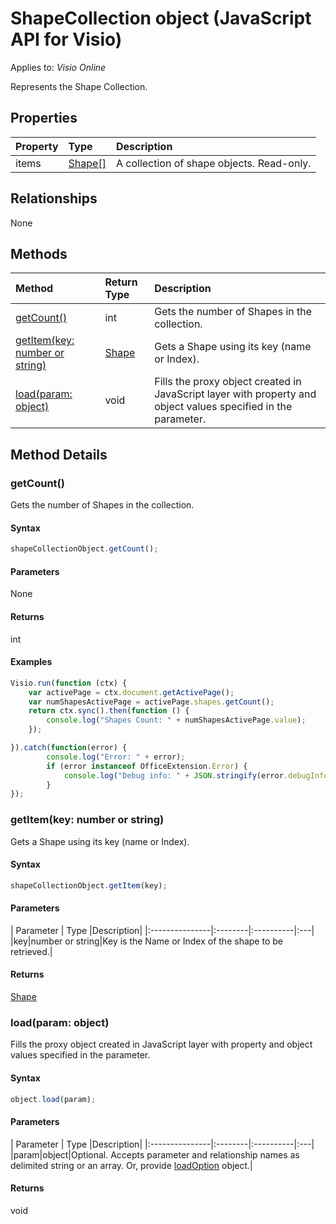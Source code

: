 # ShapeCollection object (JavaScript API for Visio)

Applies to: _Visio Online_

Represents the Shape Collection.

## Properties

| Property	   | Type	|Description|
|:---------------|:--------|:----------|
|items|[Shape[]](shape.md)|A collection of shape objects. Read-only.|

## Relationships
None


## Methods

| Method		   | Return Type	|Description|
|:---------------|:--------|:----------|
|[getCount()](#getcount)|int|Gets the number of Shapes in the collection.|
|[getItem(key: number or string)](#getitemkey-number-or-string)|[Shape](shape.md)|Gets a Shape using its key (name or Index).|
|[load(param: object)](#loadparam-object)|void|Fills the proxy object created in JavaScript layer with property and object values specified in the parameter.|

## Method Details


### getCount()
Gets the number of Shapes in the collection.

#### Syntax
```js
shapeCollectionObject.getCount();
```

#### Parameters
None

#### Returns
int

#### Examples
```js
Visio.run(function (ctx) { 
	var activePage = ctx.document.getActivePage();
	var numShapesActivePage = activePage.shapes.getCount();
	return ctx.sync().then(function () {
		console.log("Shapes Count: " + numShapesActivePage.value);
	});

}).catch(function(error) {
		console.log("Error: " + error);
		if (error instanceof OfficeExtension.Error) {
			console.log("Debug info: " + JSON.stringify(error.debugInfo));
		}
});
```

### getItem(key: number or string)
Gets a Shape using its key (name or Index).

#### Syntax
```js
shapeCollectionObject.getItem(key);
```

#### Parameters
| Parameter	   | Type	|Description|
|:---------------|:--------|:----------|:---|
|key|number or string|Key is the Name or Index of the shape to be retrieved.|

#### Returns
[Shape](shape.md)

### load(param: object)
Fills the proxy object created in JavaScript layer with property and object values specified in the parameter.

#### Syntax
```js
object.load(param);
```

#### Parameters
| Parameter	   | Type	|Description|
|:---------------|:--------|:----------|:---|
|param|object|Optional. Accepts parameter and relationship names as delimited string or an array. Or, provide [loadOption](loadoption.md) object.|

#### Returns
void
